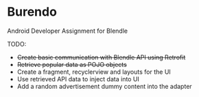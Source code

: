 # Burendo
Android Developer Assignment for Blendle


TODO:

* ~~Create basic communication with Blendle API using Retrofit~~
* ~~Retrieve popular data as POJO objects~~
* Create a fragment, recyclerview and layouts for the UI
* Use retrieved API data to inject data into UI
* Add a random advertisement dummy content into the adapter
